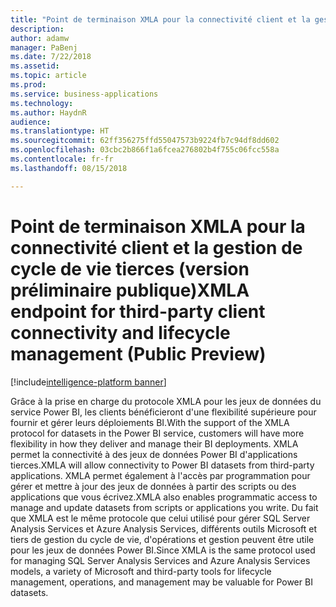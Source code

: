 ```yaml
---
title: "Point de terminaison XMLA pour la connectivité client et la gestion de cycle de vie tierces"
description: 
author: adamw
manager: PaBenj
ms.date: 7/22/2018
ms.assetid: 
ms.topic: article
ms.prod: 
ms.service: business-applications
ms.technology: 
ms.author: HaydnR
audience: 
ms.translationtype: HT
ms.sourcegitcommit: 62ff356275ffd55047573b9224fb7c94df8dd602
ms.openlocfilehash: 03cbc2b866f1a6fcea276802b4f755c06fcc558a
ms.contentlocale: fr-fr
ms.lasthandoff: 08/15/2018

---
```

# <a name="xmla-endpoint-for-third-party-client-connectivity-and-lifecycle-management-public-preview"></a><span data-ttu-id="7f715-102">Point de terminaison XMLA pour la connectivité client et la gestion de cycle de vie tierces (version préliminaire publique)</span><span class="sxs-lookup"><span data-stu-id="7f715-102">XMLA endpoint for third-party client connectivity and lifecycle management (Public Preview)</span></span>

[!include[intelligence-platform banner](../../includes/intelligence-platform.md)]

<span data-ttu-id="7f715-103">Grâce à la prise en charge du protocole XMLA pour les jeux de données du service Power BI, les clients bénéficieront d'une flexibilité supérieure pour fournir et gérer leurs déploiements BI.</span><span class="sxs-lookup"><span data-stu-id="7f715-103">With the support of the XMLA protocol for datasets in the Power BI service, customers will have more flexibility in how they deliver and manage their BI deployments.</span></span> <span data-ttu-id="7f715-104">XMLA permet la connectivité à des jeux de données Power BI d'applications tierces.</span><span class="sxs-lookup"><span data-stu-id="7f715-104">XMLA will allow connectivity to Power BI datasets from third-party applications.</span></span> <span data-ttu-id="7f715-105">XMLA permet également à l'accès par programmation pour gérer et mettre à jour des jeux de données à partir des scripts ou des applications que vous écrivez.</span><span class="sxs-lookup"><span data-stu-id="7f715-105">XMLA also enables programmatic access to manage and update datasets from scripts or applications you write.</span></span> <span data-ttu-id="7f715-106">Du fait que XMLA est le même protocole que celui utilisé pour gérer SQL Server Analysis Services et Azure Analysis Services, différents outils Microsoft et tiers de gestion du cycle de vie, d'opérations et gestion peuvent être utile pour les jeux de données Power BI.</span><span class="sxs-lookup"><span data-stu-id="7f715-106">Since XMLA is the same protocol used for managing SQL Server Analysis Services and Azure Analysis Services models, a variety of Microsoft and third-party tools for lifecycle management, operations, and management may be valuable for Power BI datasets.</span></span>

